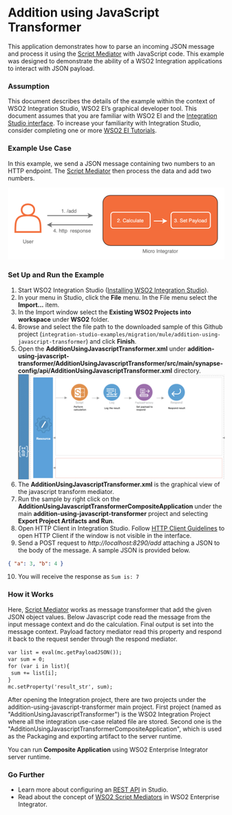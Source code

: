 # Addition using JavaScript Transformer

This application demonstrates how to parse an incoming JSON message and process it using the [Script Mediator](https://ei.docs.wso2.com/en/latest/micro-integrator/references/mediators/script-Mediator/)  with JavaScript code. This example was designed to demonstrate the ability of a WSO2 Integration applications to interact with JSON payload.

### Assumption

This document describes the details of the example within the context of WSO2 Integration Studio, WSO2 EI’s graphical 
developer tool. This document assumes that you are familiar with WSO2 EI and the 
[Integration Studio interface](https://ei.docs.wso2.com/en/latest/micro-integrator/develop/WSO2-Integration-Studio/). To 
increase your familiarity with Integration Studio, consider completing one or more 
[WSO2 EI Tutorials](https://ei.docs.wso2.com/en/latest/micro-integrator/use-cases/integration-use-cases/).

### Example Use Case

In this example, we send a JSON message containing two numbers to an HTTP endpoint. The [Script Mediator](https://ei.docs.wso2.com/en/latest/micro-integrator/references/mediators/script-Mediator/) 
then process the data and add two numbers. 

![AdditionUsingJavascriptTransformerUseCase](../resources/images/addition-using-javascript-transformer/addition-using-javascript-transformer-use-case.png?raw=true "Addition using javascript transformer use case")

### Set Up and Run the Example

1. Start WSO2 Integration Studio ([Installing WSO2 Integration Studio](https://ei.docs.wso2.com/en/latest/micro-integrator/develop/installing-WSO2-Integration-Studio/)).
2. In your menu in Studio, click the **File** menu. In the File menu select the **Import...** item.
3. In the Import window select the **Existing WSO2 Projects into workspace** under **WSO2** folder.
4. Browse and select the file path to the downloaded sample of this Github project
(``integration-studio-examples/migration/mule/addition-using-javascript-transformer``) and click **Finish**.
5. Open the **AdditionUsingJavascriptTransformer.xml** under **addition-using-javascript-transformer/AdditionUsingJavascriptTransformer/src/main/synapse-config/api/AdditionUsingJavascriptTransformer.xml** directory. 
![AdditionUsingJavascriptTransformer](../resources/images/addition-using-javascript-transformer/addition-using-javascript-transformer.png?raw=true "Addition using javascript transformer")
6. The **AdditionUsingJavascriptTransformer.xml** is the graphical view of the javascript transform mediator.
7. Run the sample by right click on the **AdditionUsingJavascriptTransformerCompositeApplication** under the main **addition-using-javascript-transformer** project and selecting **Export Project Artifacts and Run**.
8. Open HTTP Client in Integration Studio. Follow [HTTP Client Guidelines](../../../docs/common/adding-http-client-to-integration-studio.md)
to open HTTP Client if the window is not visible in the interface.
9. Send a POST request to *http://localhost:8290/add* attaching a JSON to the body of the message. A sample JSON is 
provided below.
```json
{ "a": 3, "b": 4 }
```
10. You will receive the response as `Sum is: 7`

### How it Works

Here, [Script Mediator](https://ei.docs.wso2.com/en/latest/micro-integrator/references/mediators/script-Mediator/) works 
as message transformer that add the given JSON object values. Below Javascript code read the message from the input 
message context and do the calculation. Final output is set into the message context. Payload factory mediator read 
this property and respond it back to the request sender through the respond mediator.

```
var list = eval(mc.getPayloadJSON());
var sum = 0;
for (var i in list){
 sum += list[i];
}
mc.setProperty('result_str', sum);
```

After opening the Integration project, there are two projects under the addition-using-javascript-transformer main project. 
First project (named as "AdditionUsingJavascriptTransformer") is the WSO2 Integration Project where all the integration 
use-case related file are stored. Second one is the "AdditionUsingJavascriptTransformerCompositeApplication", which is 
used as the Packaging and exporting artifact to the server runtime. 

You can run **Composite Application** using WSO2 Enterprise Integrator server runtime.

### Go Further

* Learn more about configuring an [REST API](https://ei.docs.wso2.com/en/latest/micro-integrator/references/synapse-properties/rest-api-properties/) in Studio.
* Read about the concept of [WSO2 Script Mediators](https://ei.docs.wso2.com/en/latest/micro-integrator/references/mediators/about-mediators/) in WSO2 Enterprise Integrator.
